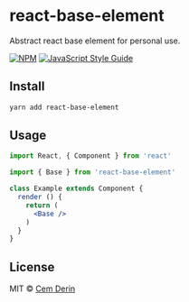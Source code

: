 # react-base-element
Abstract react base element for personal use. 
> 

[![NPM](https://img.shields.io/npm/v/react-base-element.svg)](https://www.npmjs.com/package/react-base-element) [![JavaScript Style Guide](https://img.shields.io/badge/code_style-standard-brightgreen.svg)](https://standardjs.com)

## Install

```bash
yarn add react-base-element
```

## Usage

```jsx
import React, { Component } from 'react'

import { Base } from 'react-base-element'

class Example extends Component {
  render () {
    return (
      <Base />
    )
  }
}
```

## License

MIT © [Cem Derin](https://github.com/cemderin)
